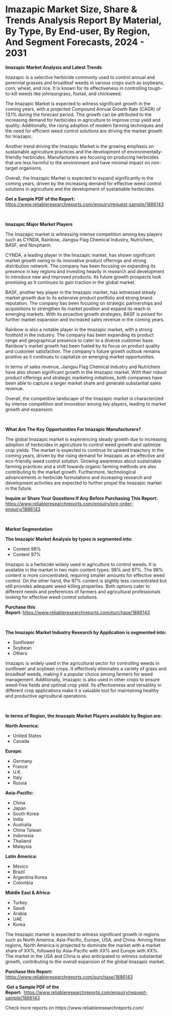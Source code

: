 <p><h1>Imazapic Market Size, Share & Trends Analysis Report By Material, By Type, By End-user, By Region, And Segment Forecasts, 2024 - 2031</h1></p><p><strong>Imazapic Market Analysis and Latest Trends</strong></p>
<p><p>Imazapic is a selective herbicide commonly used to control annual and perennial grasses and broadleaf weeds in various crops such as soybeans, corn, wheat, and rice. It is known for its effectiveness in controlling tough-to-kill weeds like johnsongrass, foxtail, and chickweed.</p><p>The Imazapic Market is expected to witness significant growth in the coming years, with a projected Compound Annual Growth Rate (CAGR) of 13.1% during the forecast period. This growth can be attributed to the increasing demand for herbicides in agriculture to improve crop yield and quality. Additionally, the rising adoption of modern farming techniques and the need for efficient weed control solutions are driving the market growth for Imazapic.</p><p>Another trend driving the Imazapic Market is the growing emphasis on sustainable agriculture practices and the development of environmentally-friendly herbicides. Manufacturers are focusing on producing herbicides that are less harmful to the environment and have minimal impact on non-target organisms.</p><p>Overall, the Imazapic Market is expected to expand significantly in the coming years, driven by the increasing demand for effective weed control solutions in agriculture and the development of sustainable herbicides.</p></p>
<p><strong>Get a Sample PDF of the Report:&nbsp;</strong> <a href="https://www.reliableresearchreports.com/enquiry/request-sample/1886143">https://www.reliableresearchreports.com/enquiry/request-sample/1886143</a></p>
<p>&nbsp;</p>
<p><strong>Imazapic Major Market Players</strong></p>
<p><p>The Imazapic market is witnessing intense competition among key players such as CYNDA, Rainbow, Jiangsu Flag Chemical Industry, Nutrichem, BASF, and Novpharm. </p><p>CYNDA, a leading player in the Imazapic market, has shown significant market growth owing to its innovative product offerings and strong distribution network. The company has been focusing on expanding its presence in key regions and investing heavily in research and development to introduce new and improved products. Its future growth prospects look promising as it continues to gain traction in the global market.</p><p>BASF, another key player in the Imazapic market, has witnessed steady market growth due to its extensive product portfolio and strong brand reputation. The company has been focusing on strategic partnerships and acquisitions to strengthen its market position and expand its reach in emerging markets. With its proactive growth strategies, BASF is poised for further market expansion and increased sales revenue in the coming years.</p><p>Rainbow is also a notable player in the Imazapic market, with a strong foothold in the industry. The company has been expanding its product range and geographical presence to cater to a diverse customer base. Rainbow's market growth has been fueled by its focus on product quality and customer satisfaction. The company's future growth outlook remains positive as it continues to capitalize on emerging market opportunities.</p><p>In terms of sales revenue, Jiangsu Flag Chemical Industry and Nutrichem have also shown significant growth in the Imazapic market. With their robust product offerings and strategic marketing initiatives, both companies have been able to capture a larger market share and generate substantial sales revenue.</p><p>Overall, the competitive landscape of the Imazapic market is characterized by intense competition and innovation among key players, leading to market growth and expansion.</p></p>
<p>&nbsp;</p>
<p><strong>What Are The Key Opportunities For Imazapic Manufacturers?</strong></p>
<p><p>The global Imazapic market is experiencing steady growth due to increasing adoption of herbicides in agriculture to control weed growth and optimize crop yields. The market is expected to continue its upward trajectory in the coming years, driven by the rising demand for Imazapic as an effective and eco-friendly weed control solution. Growing awareness about sustainable farming practices and a shift towards organic farming methods are also contributing to the market growth. Furthermore, technological advancements in herbicide formulations and increasing research and development activities are expected to further propel the Imazapic market in the future.</p></p>
<p><strong>Inquire or Share Your Questions If Any Before Purchasing This Report:</strong> <a href="https://www.reliableresearchreports.com/enquiry/pre-order-enquiry/1886143">https://www.reliableresearchreports.com/enquiry/pre-order-enquiry/1886143</a></p>
<p>&nbsp;</p>
<p><strong>Market Segmentation</strong></p>
<p><strong>The Imazapic Market Analysis by types is segmented into:</strong></p>
<p><ul><li>Content 98%</li><li>Content 97%</li></ul></p>
<p><p>Imazapic is a herbicide widely used in agriculture to control weeds. It is available in the market in two main content types: 98% and 97%. The 98% content is more concentrated, requiring smaller amounts for effective weed control. On the other hand, the 97% content is slightly less concentrated but still provides adequate weed-killing properties. Both options cater to different needs and preferences of farmers and agricultural professionals looking for effective weed control solutions.</p></p>
<p><strong>Purchase this Report:&nbsp;</strong><a href="https://www.reliableresearchreports.com/purchase/1886143">https://www.reliableresearchreports.com/purchase/1886143</a></p>
<p>&nbsp;</p>
<p><strong>The Imazapic Market Industry Research by Application is segmented into:</strong></p>
<p><ul><li>Sunflower</li><li>Soybean</li><li>Others</li></ul></p>
<p><p>Imazapic is widely used in the agricultural sector for controlling weeds in sunflower and soybean crops. It effectively eliminates a variety of grass and broadleaf weeds, making it a popular choice among farmers for weed management. Additionally, Imazapic is also used in other crops to ensure weed-free fields and optimal crop yield. Its effectiveness and versatility in different crop applications make it a valuable tool for maintaining healthy and productive agricultural operations.</p></p>
<p>&nbsp;</p>
<p><strong>In terms of Region, the Imazapic Market Players available by Region are:</strong></p>
<p>
    <p> <strong> North America: </strong>
        <ul>
            <li>United States</li>
            <li>Canada</li>
        </ul>
        </p> 
    <p> <strong> Europe: </strong>
        <ul>
            <li>Germany</li>
            <li>France</li>
            <li>U.K.</li>
            <li>Italy</li>
            <li>Russia</li>
        </ul>
        </p> 
    <p> <strong> Asia-Pacific: </strong>
        <ul>
            <li>China</li>
            <li>Japan</li>
            <li>South Korea</li>
            <li>India</li>
            <li>Australia</li>
            <li>China Taiwan</li>
            <li>Indonesia</li>
            <li>Thailand</li>
            <li>Malaysia</li>
        </ul>
        </p> 
    <p> <strong> Latin America: </strong>
        <ul>
            <li>Mexico</li>
            <li>Brazil</li>
            <li>Argentina Korea</li>
            <li>Colombia</li>
        </ul>
        </p> 
    <p> <strong> Middle East & Africa: </strong>
        <ul>
            <li>Turkey</li>
            <li>Saudi</li>
            <li>Arabia</li>
            <li>UAE</li>
            <li>Korea</li>
        </ul>
    </p>
    </p>
<p><p>The Imazapic market is expected to witness significant growth in regions such as North America, Asia-Pacific, Europe, USA, and China. Among these regions, North America is projected to dominate the market with a market share of XX%, followed by Asia-Pacific with XX% and Europe with XX%. The market in the USA and China is also anticipated to witness substantial growth, contributing to the overall expansion of the global Imazapic market.</p></p>
<p><strong>Purchase this Report: </strong><a href="https://www.reliableresearchreports.com/purchase/1886143">https://www.reliableresearchreports.com/purchase/1886143</a></p>
<p>&nbsp;<strong>Get a Sample PDF of the Report:&nbsp;&nbsp;</strong><a href="https://www.reliableresearchreports.com/enquiry/request-sample/1886143">https://www.reliableresearchreports.com/enquiry/request-sample/1886143</a></p>
<p><strong></strong></p>
<p>Check more reports on https://www.reliableresearchreports.com/</p>